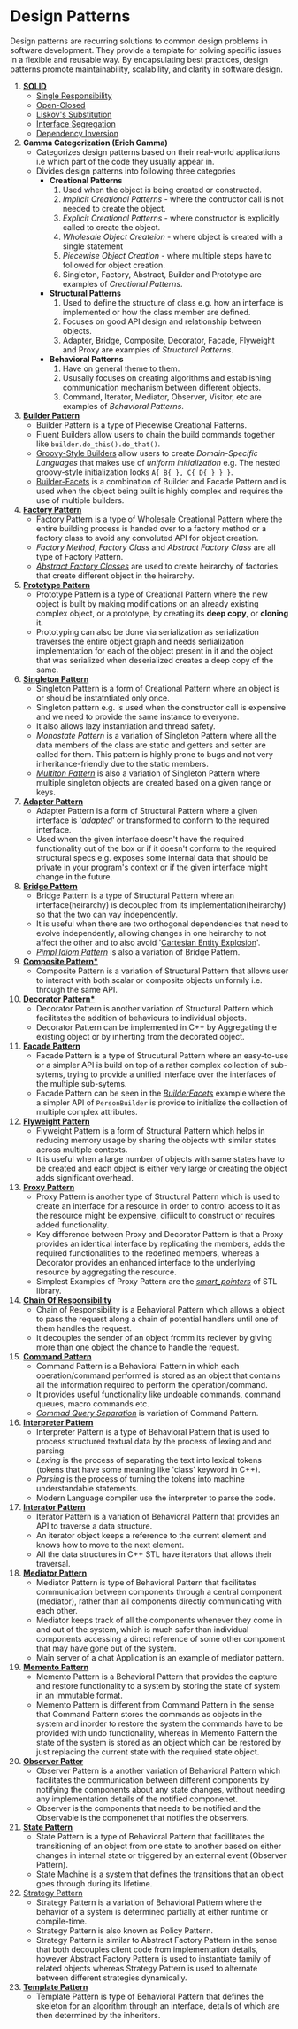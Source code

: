 # Design Patterns
Design patterns are recurring solutions to common design problems in software development. They provide a template for solving specific issues in a flexible and reusable way. By encapsulating best practices, design patterns promote maintainability, scalability, and clarity in software design.

1. **[SOLID](SOLID/)**
    - [Single Responsibility](SOLID/SingleResponsibility/SingleResponsibility.cpp)
    - [Open-Closed](SOLID/OpenClosed/OpenClosed.cpp)
    - [Liskov's Substitution](SOLID/LiskovsSubstitution/LiskovsSubstitution.cpp)
    - [Interface Segregation](SOLID/InterfaceSegregation/InterfaceSegregation.cpp)
    - [Dependency Inversion](SOLID/DependencyInversion/DependencyInversion.cpp)
2. **Gamma Categorization (Erich Gamma)**
    - Categorizes design patterns based on their real-world applications i.e which part of the code they usually appear in.
    - Divides design patterns into following three categories
      - **Creational Patterns**
        1. Used when the object is being created or constructed.
        2. *Implicit Creational Patterns* - where the contructor call is not needed to create the object.
        3. *Explicit Creational Patterns* - where constructor is explicitly called to create the object.
        4. *Wholesale Object Createion* - where object is created with a single statement
        5. *Piecewise Object Creation* - where multiple steps have to followed for object creation.
        6. Singleton, Factory, Abstract, Builder and Prototype are examples of *Creational Patterns*.
      - **Structural Patterns**
        1. Used to define the structure of class e.g. how an interface is implemented or how the class member are defined.
        2. Focuses on good API design and relationship between objects.
        3. Adapter, Bridge, Composite, Decorator, Facade, Flyweight and Proxy are examples of *Structural Patterns*.
      - **Behavioral Patterns**
        1. Have on general theme to them.
        2. Ususally focuses on creating algorithms and establishing communication mechanism between different objects. 
        3. Command, Iterator, Mediator, Observer, Visitor, etc are examples of *Behavioral Patterns*.
3. **[Builder Pattern](Builder/Builder.cpp)**
   - Builder Pattern is a type of Piecewise Creational Patterns.
   - Fluent Builders allow users to chain the build commands together like `builder.do_this().do_that()`.
   - [Groovy-Style Builders](Builder/Groovy/GroovyBuilder.cpp) allow users to create *Domain-Specific Languages* that makes use of *uniform initialization* e.g. The nested groovy-style initialization looks `A{ B{ }, C{ D{ } } }`.
   - [Builder-Facets](Builder/BuilderFacets/BuilderFacets.cpp) is a combination of Builder and Facade Pattern and is used when the object being built is highly complex and requires the use of multiple builders.
4. **[Factory Pattern](Factory/Factory.cpp)**
   - Factory Pattern is a type of Wholesale Creational Pattern where the entire building process is handed over to a factory method or a factory class to avoid any convoluted API for object creation.
   - *Factory Method*, *Factory Class* and *Abstract Factory Class* are all type of Factory Pattern.
   - *[Abstract Factory Classes](Factory/AbstractFactory/AbstractFactory.cpp)* are used to create heirarchy of factories that create different object in the heirarchy.
5. **[Prototype Pattern](Prototype/Prototype.cpp)**
   - Prototype Pattern is a type of Creational Pattern where the new object is built by making modifications on an already existing complex object, or a prototype, by creating its **deep copy**, or **cloning** it. 
   - Prototyping can also be done via serialization as serialization traverses the entire object graph and needs serlialization implementation for each of the object present in it and the object that was serialized when deserialized creates a deep copy of the same.
6. **[Singleton Pattern](Singleton/Singleton.cpp)**
   - Singleton Pattern is a form of Creational Pattern where an object is or should be instatntiated only once.
   - Singleton pattern e.g. is used when the constructor call is expensive and we need to provide the same instance to everyone. 
   - It also allows lazy instantiation and thread safety.
   - *Monostate Pattern* is a variation of Singleton Pattern where all the data members of the class are static and getters and setter are called for them. This pattern is highly prone to bugs and not very inheritance-friendly due to the static members.
   - *[Multiton Pattern](Singleton/Multiton/Multiton.cpp)* is also a variation of Singleton Pattern where multiple singleton objects are created based on a given range or keys.
7. **[Adapter Pattern](Adapter/Adapter.cpp)**
   - Adapter Pattern is a form of Structural Pattern where a given interface is '*adapted*' or transformed to conform to the required interface.
   - Used when the given interface doesn't have the required functionality out of the box or if it doesn't conform to the required structural specs e.g. exposes some internal data that should be private in your program's context or if the given interface might change in the future.
8. **[Bridge Pattern](Bridge/Bridge.cpp)**
   - Bridge Pattern is a type of Structural Pattern where an interface(heirarchy) is decoupled from its implementation(heirarchy) so that the two can vay independently.
   - It is useful when there are two orthogonal dependencies that need to evolve independently, allowing changes in one heirarchy to not affect the other and to also avoid '[Cartesian Entity Explosion](EXTRAS.md#cartesian-entity-explosion)'.
   - *[Pimpl Idiom Pattern](EXTRAS.md#pimpl-idiom-pattern)* is also a variation of Bridge Pattern.
9. **[Composite Pattern*](Composite/Composite.cpp)**
   - Composite Pattern is a variation of Structural Pattern that allows user to interact with both scalar or composite objects uniformly i.e. through the same API.
10. **[Decorator Pattern*](Decorator/Decorator.cpp)**
    - Decorator Pattern is another variation of Structural Pattern which facilitates the addition of behaviours to individual objects.
    - Decorator Pattern can be implemented in C++ by Aggregating the existing object or by inherting from the decorated object.
11. **[Facade Pattern](Facade/Facade.cpp)**
    - Facade Pattern is a type of Strucutural Pattern where an easy-to-use or a simpler API is build on top of a rather complex collection of sub-sytems, trying to provide a unified interface over the interfaces of the multiple sub-sytems.
    - Facade Pattern can be seen in the [*BuilderFacets*](Builder/BuilderFacets/BuilderFacets.cpp) example where the a simpler API of `PersonBuilder` is provide to initialize the collection of multiple complex attributes.
12. **[Flyweight Pattern](Flyweight/Flyweight.cpp)**
    - Flyweight Pattern is a form of Structural Pattern which helps in reducing memory usage by sharing the objects with similar states across multiple contexts. 
    - It is useful when a large number of objects with same states have to be created and each object is either very large or creating the object adds significant overhead.
13. **[Proxy Pattern](Proxy/Proxy.cpp)**
    - Proxy Pattern is another type of Structural Pattern which is used to create an interface for a resource in order to control access to it as the resource might be expensive, difiicult to construct or requires added functionality.
    - Key difference between Proxy and Decorator Pattern is that a Proxy provides an identical interface by replicating the members, adds the required functionalities to the redefined members, whereas a Decorator provides an enhanced interface to the underlying resource by aggregating the resource.
    - Simplest Examples of Proxy Pattern are the *[smart_pointers](EXTRAS.md#smart-pointers-unique-shared-and-weak)* of STL library.
14. **[Chain Of Responsibility](CoR/CoR.cpp)**
    - Chain of Responsibility is a Behavioral Pattern which allows a object to pass the request along a chain of potential handlers until one of them handles the request.
    - It decouples the sender of an object fromm its reciever by giving more than one object the chance to handle the request.
15. **[Command Pattern](Command/Command.cpp])**
    - Command Pattern is a Behavioral Pattern in which each operation/command performed is stored as an object that contains all the information required to perform the operation/command.
    - It provides useful functionality like undoable commands, command queues, macro commands etc.
    - *[Commad Query Separation](EXTRAS.md#command-query-separation)* is variation of Command Pattern.
16. **[Interpreter Pattern](Interpreter/Interpreter.cpp)**
    - Interpreter Pattern is a type of Behavioral Pattern that is used to process structured textual data by the process of lexing and and parsing.
    - *Lexing* is the process of separating the text into lexical tokens (tokens that have some meaning like 'class' keyword in C++).
    - *Parsing* is the process of turning the tokens into machine understandable statements.
    - Modern Language compiler use the interpreter to parse the code.
17. **[Interator Pattern](Iterator/Iterator.cpp)**
    - Iterator Pattern is a variation of Behavioral Pattern that provides an API to traverse a data structure.
    - An iterator object keeps a reference to the current element and knows how to move to the next element.
    - All the data structures in C++ STL have iterators that allows their traversal.
18. **[Mediator Pattern](Mediator/Mediator.cpp)**
    - Mediator Pattern is type of Behavioral Pattern that facilitates communication between components through a central component (mediator), rather than all components directly communicating with each other.
    - Mediator keeps track of all the components whenever they come in and out of the system, which is much safer than individual components accessing a direct reference of some other component that may have gone out of the system.
    - Main server of a chat Application is an example of mediator pattern.
19. **[Memento Pattern](Memento/Memento.cpp)**
    - Memento Pattern is a Behavioral Pattern that provides the capture and restore functionality to a system by storing the state of system in an immutable format.
    - Memento Pattern is different from Command Pattern in the sense that Command Pattern stores the commands as objects in the system and inorder to restore the system the commands have to be provided with undo functionality, whereas in Memento Pattern the state of the system is stored as an object which can be restored by just replacing the current state with the required state object.
20. **[Observer Patter](Observer/Observer.cpp)**
    - Observer Pattern is a another variation of Behavioral Pattern which facilitates the communication between different components by notifying the components about any state changes, without needing any implementation details of the notified componenet.
    - Observer is the components that needs to be notified and the Observable is the componenet that notifies the observers.   
21. **[State Pattern](State/State.cpp)**
    - State Pattern is a type of Behavioral Pattern that facillitates the transitioning of an object from one state to another based on either changes in internal state or triggered by an external event (Observer Pattern).
    - State Machine is a system that defines the transitions that an object goes through during its lifetime.
22. [Strategy Pattern](Strategy/Strategy.cpp)
    - Strategy Pattern is a variation of Behavioral Pattern where the behavior of a system is determined partially at either runtime or compile-time.
    - Strategy Pattern is also known as Policy Pattern.
    - Strategy Pattern is similar to Abstract Factory Pattern in the sense that both decouples client code from implementation details, however Abstract Factory Pattern is used to instantiate family of related objects whereas Strategy Pattern is used to alternate between different strategies dynamically.
23. **[Template Pattern](Template/Template.cpp)**
    - Template Pattern is type of Behavioral Pattern that defines the skeleton for an algorithm through an interface, details of which are then determined by the inheritors.